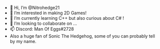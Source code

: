 - 👋 Hi, I’m @Nitrohedge21
- 👀 I’m interested in making 2D Games!
- 🌱 I’m currently learning C++ but also curious about C# !
- 💞️ I’m looking to collaborate on ...
- 📫 Discord: Man Of Eggs#2728
- Also a huge fan of Sonic The Hedgehog, some of you can probably tell by my name.

<!---
Nitrohedge21/Nitrohedge21 is a ✨ special ✨ repository because its `README.md` (this file) appears on your GitHub profile.
You can click the Preview link to take a look at your changes.
--->
